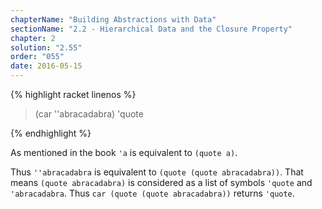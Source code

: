 ```yaml
---
chapterName: "Building Abstractions with Data"
sectionName: "2.2 - Hierarchical Data and the Closure Property"
chapter: 2
solution: "2.55"
order: "055"
date: 2016-05-15
---
```


{% highlight racket linenos %}
> (car ''abracadabra)
'quote
> 
{% endhighlight %}

As mentioned in the book `'a` is equivalent to `(quote a)`.

Thus `''abracadabra` is equivalent to `(quote (quote abracadabra))`. That means `(quote abracadabra)` is considered as a list of symbols `'quote` and `'abracadabra`. 
Thus `car (quote (quote abracadabra))` returns `'quote`.

